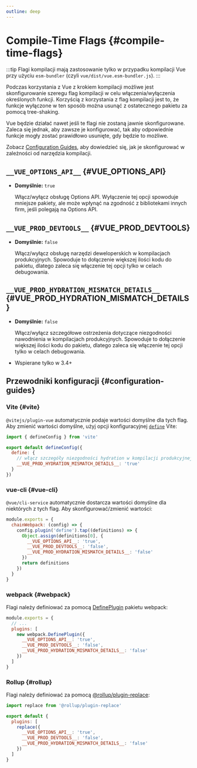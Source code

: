 ```yaml
---
outline: deep
---
```


# Compile-Time Flags {#compile-time-flags}

:::tip
Flagi kompilacji mają zastosowanie tylko w przypadku kompilacji Vue przy użyciu `esm-bundler` (czyli `vue/dist/vue.esm-bundler.js`).
:::

Podczas korzystania z Vue z krokiem kompilacji możliwe jest skonfigurowanie szeregu flag kompilacji w celu włączenia/wyłączenia określonych funkcji. Korzyścią z korzystania z flag kompilacji jest to, że funkcje wyłączone w ten sposób można usunąć z ostatecznego pakietu za pomocą tree-shaking.

Vue będzie działać nawet jeśli te flagi nie zostaną jawnie skonfigurowane. Zaleca się jednak, aby zawsze je konfigurować, tak aby odpowiednie funkcje mogły zostać prawidłowo usunięte, gdy będzie to możliwe.

Zobacz [Configuration Guides](#configuration-guides), aby dowiedzieć się, jak je skonfigurować w zależności od narzędzia kompilacji.

## `__VUE_OPTIONS_API__` {#VUE_OPTIONS_API}

- **Domyślnie:** `true`

  Włącz/wyłącz obsługę Options API. Wyłączenie tej opcji spowoduje mniejsze pakiety, ale może wpłynąć na zgodność z bibliotekami innych firm, jeśli polegają na Options API.

## `__VUE_PROD_DEVTOOLS__` {#VUE_PROD_DEVTOOLS}

- **Domyślnie:** `false`

  Włącz/wyłącz obsługę narzędzi deweloperskich w kompilacjach produkcyjnych. Spowoduje to dołączenie większej ilości kodu do pakietu, dlatego zaleca się włączenie tej opcji tylko w celach debugowania.

## `__VUE_PROD_HYDRATION_MISMATCH_DETAILS__` {#VUE_PROD_HYDRATION_MISMATCH_DETAILS}

- **Domyślnie:** `false`

  Włącz/wyłącz szczegółowe ostrzeżenia dotyczące niezgodności nawodnienia w kompilacjach produkcyjnych. Spowoduje to dołączenie większej ilości kodu do pakietu, dlatego zaleca się włączenie tej opcji tylko w celach debugowania.

- Wspierane tylko w 3.4+

## Przewodniki konfiguracji {#configuration-guides}

### Vite {#vite}

`@vitejs/plugin-vue` automatycznie podaje wartości domyślne dla tych flag. Aby zmienić wartości domyślne, użyj opcji konfiguracyjnej [`define`](https://vitejs.dev/config/shared-options.html#define) Vite:

```js [vite.config.js]
import { defineConfig } from 'vite'

export default defineConfig({
  define: {
    // włącz szczegóły niezgodności hydration w kompilacji produkcyjnej
    __VUE_PROD_HYDRATION_MISMATCH_DETAILS__: 'true'
  }
})
```

### vue-cli {#vue-cli}

`@vue/cli-service` automatycznie dostarcza wartości domyślne dla niektórych z tych flag. Aby skonfigurować/zmienić wartości:

```js [vue.config.js]
module.exports = {
  chainWebpack: (config) => {
    config.plugin('define').tap((definitions) => {
      Object.assign(definitions[0], {
        __VUE_OPTIONS_API__: 'true',
        __VUE_PROD_DEVTOOLS__: 'false',
        __VUE_PROD_HYDRATION_MISMATCH_DETAILS__: 'false'
      })
      return definitions
    })
  }
}
```

### webpack {#webpack}

Flagi należy definiować za pomocą [DefinePlugin](https://webpack.js.org/plugins/define-plugin/) pakietu webpack:

```js [webpack.config.js]
module.exports = {
  // ...
  plugins: [
    new webpack.DefinePlugin({
      __VUE_OPTIONS_API__: 'true',
      __VUE_PROD_DEVTOOLS__: 'false',
      __VUE_PROD_HYDRATION_MISMATCH_DETAILS__: 'false'
    })
  ]
}
```

### Rollup {#rollup}

Flagi należy definiować za pomocą [@rollup/plugin-replace](https://github.com/rollup/plugins/tree/master/packages/replace):

```js [rollup.config.js]
import replace from '@rollup/plugin-replace'

export default {
  plugins: [
    replace({
      __VUE_OPTIONS_API__: 'true',
      __VUE_PROD_DEVTOOLS__: 'false',
      __VUE_PROD_HYDRATION_MISMATCH_DETAILS__: 'false'
    })
  ]
}
```
